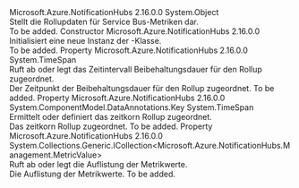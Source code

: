 <Type Name="MetricRollup" FullName="Microsoft.Azure.NotificationHubs.Management.MetricRollup">
  <TypeSignature Language="C#" Value="public class MetricRollup" />
  <TypeSignature Language="ILAsm" Value=".class public auto ansi beforefieldinit MetricRollup extends System.Object" />
  <TypeSignature Language="DocId" Value="T:Microsoft.Azure.NotificationHubs.Management.MetricRollup" />
  <TypeSignature Language="VB.NET" Value="Public Class MetricRollup" />
  <TypeSignature Language="F#" Value="type MetricRollup = class" />
  <AssemblyInfo>
    <AssemblyName>Microsoft.Azure.NotificationHubs</AssemblyName>
    <AssemblyVersion>2.16.0.0</AssemblyVersion>
  </AssemblyInfo>
  <Base>
    <BaseTypeName>System.Object</BaseTypeName>
  </Base>
  <Interfaces />
  <Docs>
    <summary>Stellt die Rollupdaten für Service Bus-Metriken dar.</summary>
    <remarks>To be added.</remarks>
  </Docs>
  <Members>
    <Member MemberName=".ctor">
      <MemberSignature Language="C#" Value="public MetricRollup ();" />
      <MemberSignature Language="ILAsm" Value=".method public hidebysig specialname rtspecialname instance void .ctor() cil managed" />
      <MemberSignature Language="DocId" Value="M:Microsoft.Azure.NotificationHubs.Management.MetricRollup.#ctor" />
      <MemberSignature Language="VB.NET" Value="Public Sub New ()" />
      <MemberType>Constructor</MemberType>
      <AssemblyInfo>
        <AssemblyName>Microsoft.Azure.NotificationHubs</AssemblyName>
        <AssemblyVersion>2.16.0.0</AssemblyVersion>
      </AssemblyInfo>
      <Parameters />
      <Docs>
        <summary>Initialisiert eine neue Instanz der <see cref="T:Microsoft.Azure.NotificationHubs.Management.MetricRollup" />-Klasse.</summary>
        <remarks>To be added.</remarks>
      </Docs>
    </Member>
    <Member MemberName="Retention">
      <MemberSignature Language="C#" Value="public TimeSpan Retention { get; set; }" />
      <MemberSignature Language="ILAsm" Value=".property instance valuetype System.TimeSpan Retention" />
      <MemberSignature Language="DocId" Value="P:Microsoft.Azure.NotificationHubs.Management.MetricRollup.Retention" />
      <MemberSignature Language="VB.NET" Value="Public Property Retention As TimeSpan" />
      <MemberSignature Language="F#" Value="member this.Retention : TimeSpan with get, set" Usage="Microsoft.Azure.NotificationHubs.Management.MetricRollup.Retention" />
      <MemberType>Property</MemberType>
      <AssemblyInfo>
        <AssemblyName>Microsoft.Azure.NotificationHubs</AssemblyName>
        <AssemblyVersion>2.16.0.0</AssemblyVersion>
      </AssemblyInfo>
      <ReturnValue>
        <ReturnType>System.TimeSpan</ReturnType>
      </ReturnValue>
      <Docs>
        <summary>Ruft ab oder legt das Zeitintervall Beibehaltungsdauer für den Rollup zugeordnet.</summary>
        <value>Der Zeitpunkt der Beibehaltungsdauer für den Rollup zugeordnet.</value>
        <remarks>To be added.</remarks>
      </Docs>
    </Member>
    <Member MemberName="TimeGrain">
      <MemberSignature Language="C#" Value="public TimeSpan TimeGrain { get; set; }" />
      <MemberSignature Language="ILAsm" Value=".property instance valuetype System.TimeSpan TimeGrain" />
      <MemberSignature Language="DocId" Value="P:Microsoft.Azure.NotificationHubs.Management.MetricRollup.TimeGrain" />
      <MemberSignature Language="VB.NET" Value="Public Property TimeGrain As TimeSpan" />
      <MemberSignature Language="F#" Value="member this.TimeGrain : TimeSpan with get, set" Usage="Microsoft.Azure.NotificationHubs.Management.MetricRollup.TimeGrain" />
      <MemberType>Property</MemberType>
      <AssemblyInfo>
        <AssemblyName>Microsoft.Azure.NotificationHubs</AssemblyName>
        <AssemblyVersion>2.16.0.0</AssemblyVersion>
      </AssemblyInfo>
      <Attributes>
        <Attribute>
          <AttributeName>System.ComponentModel.DataAnnotations.Key</AttributeName>
        </Attribute>
      </Attributes>
      <ReturnValue>
        <ReturnType>System.TimeSpan</ReturnType>
      </ReturnValue>
      <Docs>
        <summary>Ermittelt oder definiert das zeitkorn Rollup zugeordnet.</summary>
        <value>Das zeitkorn Rollup zugeordnet.</value>
        <remarks>To be added.</remarks>
      </Docs>
    </Member>
    <Member MemberName="Values">
      <MemberSignature Language="C#" Value="public System.Collections.Generic.ICollection&lt;Microsoft.Azure.NotificationHubs.Management.MetricValue&gt; Values { get; set; }" />
      <MemberSignature Language="ILAsm" Value=".property instance class System.Collections.Generic.ICollection`1&lt;class Microsoft.Azure.NotificationHubs.Management.MetricValue&gt; Values" />
      <MemberSignature Language="DocId" Value="P:Microsoft.Azure.NotificationHubs.Management.MetricRollup.Values" />
      <MemberSignature Language="VB.NET" Value="Public Property Values As ICollection(Of MetricValue)" />
      <MemberSignature Language="F#" Value="member this.Values : System.Collections.Generic.ICollection&lt;Microsoft.Azure.NotificationHubs.Management.MetricValue&gt; with get, set" Usage="Microsoft.Azure.NotificationHubs.Management.MetricRollup.Values" />
      <MemberType>Property</MemberType>
      <AssemblyInfo>
        <AssemblyName>Microsoft.Azure.NotificationHubs</AssemblyName>
        <AssemblyVersion>2.16.0.0</AssemblyVersion>
      </AssemblyInfo>
      <ReturnValue>
        <ReturnType>System.Collections.Generic.ICollection&lt;Microsoft.Azure.NotificationHubs.Management.MetricValue&gt;</ReturnType>
      </ReturnValue>
      <Docs>
        <summary>Ruft ab oder legt die Auflistung der Metrikwerte.</summary>
        <value>Die Auflistung der Metrikwerte.</value>
        <remarks>To be added.</remarks>
      </Docs>
    </Member>
  </Members>
</Type>